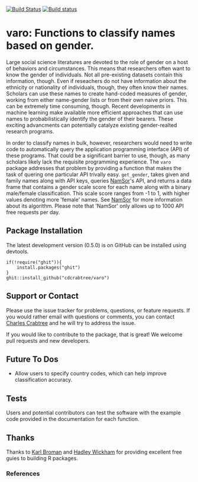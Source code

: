 [![Build Status](https://travis-ci.org/cdcrabtree/nomine.svg?branch=master)](https://travis-ci.org/cdcrabtree/varo) [![Build status](https://ci.appveyor.com/api/projects/status/github/cdcrabtree/varo?svg=true)](https://ci.appveyor.com/api/projects/status/github/cdcrabtree/)

# varo: Functions to classify names based on gender.

Large social science literatures are devoted to the role of gender on a host of behaviors and circumstances. This means that researchers often want to know the gender of individuals. Not all pre-existing datasets contain this information, though. Even if reseachers do not have information about the ethnicity or nationality of individuals, though, they often know their names. Scholars can use these names to create hand-coded measures of gender, working from either name-gender lists or from their own naive priors. This can be extremely time consuming, though. Recent developments in machine learning make available more efficient approaches that can use names to probabilistically identify the gender of their bearers. These exciting advancments can potentially catalyze existing gender-realted research programs.

In order to classify names in bulk, however, researchers would need to write code to automatically query the application programming interface (API) of these programs. That could be a significant barrier to use, though, as many scholars likely lack the requisite programming experience. The `varo` package addresses that problem by providing a function that makes the task of quering one particular API trivally easy. `get_gender`, takes given and family names along with API keys, queries [NamSor](http://www.namsor.com/)'s API, and returns a data frame that contains a gender scale score for each name along with a binary male/female classification. This scale score ranges from -1 to 1, with higher values denoting more 'female' names.  See [NamSor](http://www.namsor.com/) for more information about its algorithm. Please note that 'NamSor' only allows up to 1000 API free requests per day.

## Package Installation
The latest development version (0.5.0) is on GitHub can be installed using devtools.

```
if(!require("ghit")){
    install.packages("ghit")
}
ghit::install_github("cdcrabtree/varo")
```

## Support or Contact
Please use the issue tracker for problems, questions, or feature requests. If you would rather email with questions or comments, you can contact [Charles Crabtree](mailto:ccrabtr@umich.edu) and he will try to address the issue.

If you would like to contribute to the package, that is great! We welcome pull requests and new developers.

## Future To Dos
- Allow users to specify country codes, which can help improve classification accuracy.

## Tests
Users and potential contributors can test the software with the example code provided in the documentation for each function.

## Thanks
Thanks to [Karl Broman](https://github.com/kbroman) and [Hadley Wickham](http://hadley.nz/) for providing excellent free guies to building R packages.

### References
